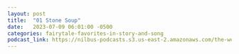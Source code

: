 ```yaml
---
layout: post
title:  "01 Stone Soup"
date:   2023-07-09 06:01:00 -0500
categories: fairytale-favorites-in-story-and-song
podcast_link: https://nilbus-podcasts.s3.us-east-2.amazonaws.com/the-well-trained-mind/Fairytale%20Favorites%20in%20Story%20and%20Song/01%20Stone%20Soup.mp3
---
```

